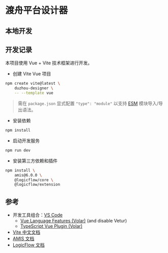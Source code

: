渡舟平台设计器
==========================================

## 本地开发

## 开发记录

本项目使用 Vue + Vite 技术框架进行开发。

- 创建 Vite Vue 项目

```bash
npm create vite@latest \
    duzhou-designer \
    -- --template vue
```

> 需在 `package.json` 显式配置 `"type": "module"`
> 以支持 [ESM](https://juejin.cn/post/7169581968336617485)
> 模块导入/导出语法。

- 安装依赖

```bash
npm install
```

- 启动开发服务

```bash
npm run dev
```

- 安装第三方依赖和插件

```bash
npm install \
    amis@6.0.0 \
    @logicflow/core \
    @logicflow/extension
```

## 参考

- 开发工具组合：[VS Code](https://code.visualstudio.com/)
  - [Vue Language Features (Volar)](https://marketplace.visualstudio.com/items?itemName=Vue.volar) (and disable Vetur)
  - [TypeScript Vue Plugin (Volar)](https://marketplace.visualstudio.com/items?itemName=Vue.vscode-typescript-vue-plugin)
- [Vite 中文文档](https://cn.vitejs.dev/guide/)
- [AMIS 文档](https://baidu.github.io/amis/)
- [LogicFlow 文档](https://site.logic-flow.cn/docs/#/zh/guide/start)
